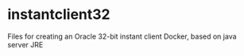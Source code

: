 # instantclient32
Files for creating an Oracle 32-bit instant client Docker, based on java server JRE

